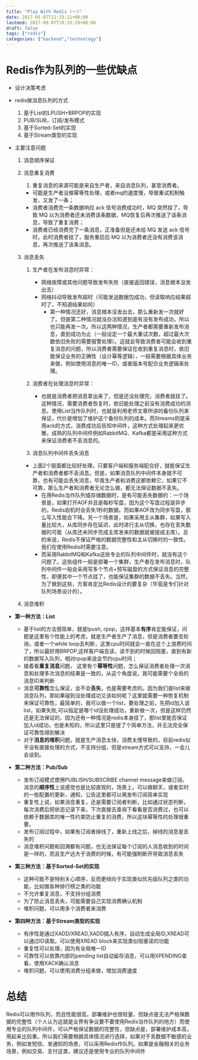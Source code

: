 ```yaml
---
title: "Play With Redis (一)"
date: 2017-05-07T12:33:21+08:00
lastmod: 2017-09-07T19:33:29+08:00
draft: false
tags: ["redis"]
categories: ["backend","technology"]
---
```



# Redis作为队列的一些优缺点
- 设计决策考虑
- redis做消息队列的方式
  1. 基于List的LPUSH+BRPOP的实现
  2. PUB/SUB，订阅/发布模式
  3. 基于Sorted-Set的实现
  4. 基于Stream类型的实现
- 主要注意问题
  1. 消息顺序保证
  2. 消息重复消费
     1. 重复消息的来源可能是来自生产者，来自消息队列，甚至消费者。
       - 可能是生产者没做幂等性处理，或者mq的速度慢，导致重试机制触发，又发了一条；
       - 消费者消费完一条数据响应 ack 信号消费成功时，MQ 突然挂了，导致 MQ 以为消费者还未消费该条数据，MQ恢复后再次推送了该条消息，导致了重复消费；
       - 消费者已经消费完了一条消息，正准备但是还未给 MQ 发送 ack 信号时，此时消费者挂了，服务重启后 MQ 以为消费者还没有消费该消息，再次推送了该条消息。
  3. 消息丢失
     1. 生产者在发布消息时异常：
        * 网络故障或其他问题导致发布失败（直接返回错误，消息根本没发出去）
        * 网络抖动导致发布超时（可能发送数据包成功，但读取响应结果超时了，不知道结果如何）
          - 第一种情况还好，消息根本没发出去，那么重新发一次就好了。但是第二种情况就没办法知道到底有没有发布成功，所以也只能再发一次。所以这两种情况，生产者都需要重新发布消息，直到成功为止（一般设定一个最大重试次数，超过最大次数依旧失败的需要报警处理）。这就会导致消费者可能会收到重复消息的问题，所以消费者需要保证在收到重复消息时，依旧能保证业务的正确性（设计幂等逻辑），一般需要根据具体业务来做，例如使用消息的唯一ID，或者版本号配合业务逻辑来处理。

     2. 消费者在处理消息时异常：
        - 也就是消费者把消息拿出来了，但是还没处理完，消费者就挂了。这种情况，需要消费者恢复时，依旧能处理之前没有消费成功的消息。使用List当作队列时，也就是利用老师文章所讲的备份队列来保证，代价是增加了维护这个备份队列的成本。而Streams则是采用ack的方式，消费成功后告知中间件，这种方式处理起来更优雅，成熟的队列中间件例如RabbitMQ、Kafka都是采用这种方式来保证消费者不丢消息的。
      3. 消息队列中间件丢失消息
        - 上面2个层面都比较好处理，只要客户端和服务端配合好，就能保证生产者和消费者都不丢消息。但是，如果消息队列中间件本身就不可靠，也有可能会丢失消息，毕竟生产者和消费这都依赖它，如果它不可靠，那么生产者和消费者无论怎么做，都无法保证数据不丢失。
            - 在用Redis当作队列或存储数据时，是有可能丢失数据的：一个场景是，如果打开AOF并且是每秒写盘，因为这个写盘过程是异步的，Redis宕机时会丢失1秒的数据。而如果AOF改为同步写盘，那么写入性能会下降。另一个场景是，如果采用主从集群，如果写入量比较大，从库同步存在延迟，此时进行主从切换，也存在丢失数据的可能（从库还未同步完成主库发来的数据就被提成主库）。总的来说，Redis不保证严格的数据完整性和主从切换时的一致性。我们在使用Redis时需要注意。
            - 而采用RabbitMQ和Kafka这些专业的队列中间件时，就没有这个问题了。这些组件一般是部署一个集群，生产者在发布消息时，队列中间件一般会采用写多个节点+预写磁盘的方式保证消息的完整性，即便其中一个节点挂了，也能保证集群的数据不丢失。当然，为了做到这些，方案肯定比Redis设计的要复杂（毕竟是专们针对队列场景设计的）。
  
  4. 消息堆积

- **第一种方法：List**
  - 基于list的方法很简单，就是lpush, rpop，这样基本**有序**肯定能保证，问题是这里有个性能上的考虑，就是生产者生产了消息，但是消费者要去轮询，或者一个while loop去判断，这里cpu时间就会一直在这个上浪费时间了，所以最好用BRPOP,这样客户端去读，读不到的时候回阻塞，直到有新的数据写入队列，相对rpop来说会节约cpu时间；
  - 接着看**重复消息**问题， 这里有个**幂等性**问题，怎么保证消费者处理一次消息和处理多次消息的结果是一致的，从这个角度说，我可能需要个全局的消息ID来判断
  - 消息**可靠性**怎么保证，会不会**丢失**，也是需要考虑的。因为我们是list来做消息队列，那如果碰到没处理成功又该如何呢？这里就需要一种恢复机制来保证可靠性，最简单的，我可以做一个list，要处理之前，先把id加入该list，如果失败,可以指定是哪个id没处理成功，重新做一次，但是这样仍然还是无法保证的，因为还有一种情况是redis本身挂了，那list里能否保证加入id成功，也是未知的，所以这里只是提了个简单方法，并无法完全保证可靠性得到解决
  - 对于**消息的堆积**问题，就是生产消息太快，消费太慢导致的，目前redis似乎没有直接处理的方式，不支持分组，但是stream方式可以支持，一会儿会谈到。
- **第二种方法：Pub/Sub**
  - 发布订阅模式使用PUBLISH/SUBSCRIBE channel message来做订阅，消息的**顺序性**上说感觉也是比较直观的，场景上，可以做聊天，或者实时的一些配置的更新，通知，公告这里都可以用发布订阅简单实现
  - 重复性上说，如果消息重复，还是需要订阅者判断，比如通过状态判断，每次消费后把状态记录下来，下次直接去查询下看看是否消费过，也可以依赖于数据库的唯一性约束防止重复的消费，所以这块幂等性的处理很重要。
  - 发布订阅过程中，如果有订阅者掉线了，重新上线之后，掉线的消息是丢失的
  - 消息堆积问题和回溯都有问题，也无法保证每个订阅的人消息收到的时间是一样的，而且生产远大于消费的时候，有可能强制断开导致消息丢失

- **第三种方法：基于Sorted-Set的实现**
  - 这种可能不是特别关心顺序，反而更倾向于实现类似优先级队列之类的功能，比如做各种排行榜之类的功能
  - 不允许重复消息，不支持分组消费
  - 为了防止消息丢失，可能需要自己实现消费确认机制
  - 堆积问题，可以用多个消费者来消费
- **第四种方法：基于Stream类型的实现**
  - 有序性是通过XADD/XREAD,XADD插入有序，自动生成全局ID,XREAD可以通过ID读取。可以使用XREAD block来实现类似阻塞读的功能
  - 重复性可以处理，因为有全局唯一ID
  - 可靠性可以依靠内部的pending list自动留存消息，可以用XPENDING查看，使用XACK确认消息
  - 堆积问题，可以使用消费分组来做，增加消费速度

# 总结
Redis可以用作队列，而且性能很高，部署维护也很轻量，但缺点是无法严格保数据的完整性（个人认为这就是业界有争议要不要使用Redis当作队列的地方）而使用专业的队列中间件，可以严格保证数据的完整性，但缺点是，部署维护成本高，用起来比较重。所以我们需要根据具体情况进行选择，如果对于丢数据不敏感的业务，例如发短信、发通知的场景，可以采用Redis作队列。如果是金融相关的业务场景，例如交易、支付这类，建议还是使用专业的队列中间件
